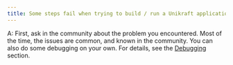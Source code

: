 ```yaml
---
title: Some steps fail when trying to build / run a Unikraft application.
---
```


A: First, ask in the community about the problem you encountered.
Most of the time, the issues are common, and known in the community.
You can also do some debugging on your own.
For details, see the [Debugging](/docs/develop/debugging/) section.
